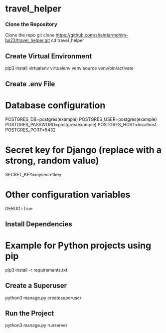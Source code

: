 # travel_helper
### Clone the Repository
Clone the repo git clone https://github.com/shahriarmohim-bs23/travel_helper.git
cd travel_helper
## Create Virtual Environment
pip3 install virtualenv
virtualenv venv
source venv/bin/activate
## Create .env File
# Database configuration
POSTGRES_DB=postgres(example)
POSTGRES_USER=postgres(example)
POSTGRES_PASSWORD=postgres(example)
POSTGRES_HOST=localhost
POSTGRES_PORT=5432
# Secret key for Django (replace with a strong, random value)
SECRET_KEY=mysecretkey

# Other configuration variables
DEBUG=True
## Install Dependencies
# Example for Python projects using pip
pip3 install -r requirements.txt
## Create a Superuser
python3 manage.py createsuperuser
## Run the Project
python3 manage.py runserver



